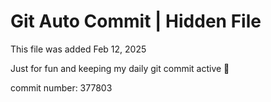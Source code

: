 # Git Auto Commit | Hidden File

This file was added Feb 12, 2025

Just for fun and keeping my daily git commit active 🤪

commit number: 377803
